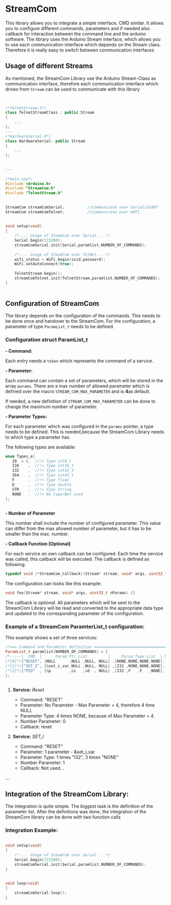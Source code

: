 # StreamCom
 
This library allows you to integrate a simple interface, CMD similar. It allows you to configure different commands, parameters and if needed also callback for interaction between the command line and the arduino software.
The library uses the Arduino Stream interface, which allows you to use each communication interface which depends on the Stream class. Therefore it is really easy to switch between communication interfaces 
 
 
## Usage of different Streams
 
As mentioned, the StreamCom Library use the Arduino Stream-Class as communication interface, therefore each communication interface which drives from `Stream` can be used to communicate with this library
 
 
```c++
 
 
/*TelnetStream.h*/
class TelnetStreamClass : public Stream 
{
    ...
};
---
/*HardwareSerial.h*/
class HardwareSerial: public Stream
{
    ...
};
 
 
--- 
 
/*main.cpp*/
#include <Arduino.h>
#include "StreamCom.h"
#include "TelnetStream.h"
 
 
StreamCom streamComSerial;          //Communicate over Serial/USART
StreamCom streamComTelnet;          //Communicate over WIFI
 
 
void setup(void) 
{
    /*.... Usage of SteamCom over Serial ...*/
    Serial.begin(115200);
    streamComSerial.init(Serial,paramlist,NUMBER_OF_COMMANDS);
   
    /*.... Usage of SteamCom over TelNet ...*/
    wifi_status = WiFi.begin(ssid,password);
    WiFi.setAutoConnect(true);
    
    TelnetStream.begin();
    streamComTelnet.init(TelnetStream,paramlist,NUMBER_OF_COMMANDS);
}
 
```
 
## Configuration of StreamCom
 
The library depends on the configuration of the commands. This needs to be done once and handover to the StreamCom. For the configuration, a parameter of type `ParamList_t` needs to be defined.
 
 
### Configuration struct ParamList_t
 
**- Command:**

Each entry needs a `token` which represents the command of a service. 
 
**- Parameter:**

Each command can contain a set of parameters, which will be stored in the array `params`. There are a max number of allowed parameter which is defined over the macro `STREAM_COM_MAX_PARAMETER` and is **4**as default. 
 
If needed, a new definition of `STREAM_COM_MAX_PARAMETER` can be done to change the maximum number of parameter.
 
**- Parameter Types:**

For each parameter which was configured in the `params` pointer, a type needs to be defined. This is needed,because the StreamCom Library needs to which type a parameter has. 
 
The following types are available: 
 
 
```c++
enum Types_e{
   I8  = 0,  //!< Type int8_t
   I16    ,  //!< Type int16_t
   I32    ,  //!< Type int32_t
   I64    ,  //!< Type int64_t
   F      ,  //!< Type float
   D      ,  //!< Type double
   STR    ,  //!< Type String
   NONE      //!< No type/Not used
};
 
```
 
**- Number of Parameter**

This number shall include the number of configured parameter. This value can differ from the max allowed number of parameter, but it has to be smaller than the max. number.
 
 
**- Callback Function [Optional]**

For each service an own callback can be configured. Each time the service was called, this callback will be executed. The callback is defined as following:
 
```c++
typedef void (*StreamCom_Callback)(Stream* stream, void* args, uint32_t nParams);
```
The configuration can looks like this example: 
 
```c++
void foo(Stream* stream, void* args, uint32_t nParams) {}
```
The callback is optional. All parameters which will be sent to the StreamCom Library will be read and converted to the appropriate data type and updated to the corresponding parameter of the configuration.
 
 
### Example of a StreamCom ParamterList_t configuration:
 
This example shows a set of three services: 
```c++
/*=== Command and Parameter definition =============================================*/
ParamList_t paramlist[NUMBER_OF_COMMANDS] = {
/*-----|  CMD  |      Param Ptr List         |     Param Type List  | NrPar| Clbk |-*/
/*[0]*/{"RESET", {NULL      ,NULL ,NULL, NULL} ,{NONE,NONE,NONE,NONE},   0 , reset},
/*[1]*/{"SET_I", {&set_i_var,NULL ,NULL, NULL} ,{I32 ,NONE,NONE,NONE},   1 , NULL},
/*[2]*/{"PID"  , {&p        ,&i   ,&d  , NULL} ,{I32 ,F   ,F   ,NONE},   3 , set_pid}
};
 
```
1. **Service:** *Reset*

    - Command: "RESET"
    - Parameter: No Parameter - Max Parameter = 4, therefore 4 time NULL
    - Parameter Type: 4 times NONE, because of Max Parameter = 4.
    - Number Parameter: 0 
    - Callback: reset
 
2.  **Service:** *SET_I*

    - Command: "RESET"
    - Parameter: 1 parameter - &set_i_var
    - Parameter Type: 1 times "I32", 3 times "NONE"
    - Number Parameter: 1 
    - Callback: Not used... 
 
...
 
 
 
## Integration of the StreamCom Library: 
 
The integration is quite simple. The biggest task is the definition of the parameter list. After the definitions was done, the integration of the StreamCom library can be done with two function calls
 
### Integration Example:
 
```c++
 
void setup(void) 
{
    /*.... Usage of SteamCom over Serial ...*/
    Serial.begin(115200);
    streamComSerial.init(Serial,paramlist,NUMBER_OF_COMMANDS);                  //Init of the StreamCom Library 
}
 
 
void loop(void) 
{
    streamComSerial.loop();                                                     //Cyclic call of the main function to handle the requests.
}
 
 
```

